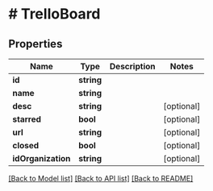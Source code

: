 # # TrelloBoard

## Properties

Name | Type | Description | Notes
------------ | ------------- | ------------- | -------------
**id** | **string** |  |
**name** | **string** |  |
**desc** | **string** |  | [optional]
**starred** | **bool** |  | [optional]
**url** | **string** |  | [optional]
**closed** | **bool** |  | [optional]
**idOrganization** | **string** |  | [optional]

[[Back to Model list]](../../README.md#models) [[Back to API list]](../../README.md#endpoints) [[Back to README]](../../README.md)
